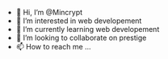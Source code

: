 - 👋 Hi, I’m @Mincrypt
- 👀 I’m interested in web developement
- 🌱 I’m currently learning web developement
- 💞️ I’m looking to collaborate on prestige
- 📫 How to reach me ...

<!---
Mincrypt/Mincrypt is a ✨ special ✨ repository because its `README.md` (this file) appears on your GitHub profile.
You can click the Preview link to take a look at your changes.
--->
